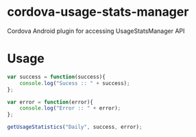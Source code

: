 # cordova-usage-stats-manager
Cordova Android plugin for accessing UsageStatsManager API

# Usage
```javascript
var success = function(success){
	console.log("Sucess :: " + success);
};

var error = function(error){
	console.log("Error :: " + error);
};

getUsageStatistics("Daily", success, error);

